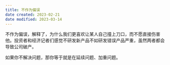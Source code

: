 ```yaml
---
title: 不作为偏误
date created: 2023-02-21
date modified: 2023-03-14
---
```


不作为偏误，解释了，为什么我们更喜欢让某人自己撞上刀口，而不愿直接伤害他。投资者和经济记者们感觉不研发新产品不如研发错误产品严重，虽然两者都会导致公司破产。

如果你不解决问题，那你等于就是在延续问题、加重问题。
